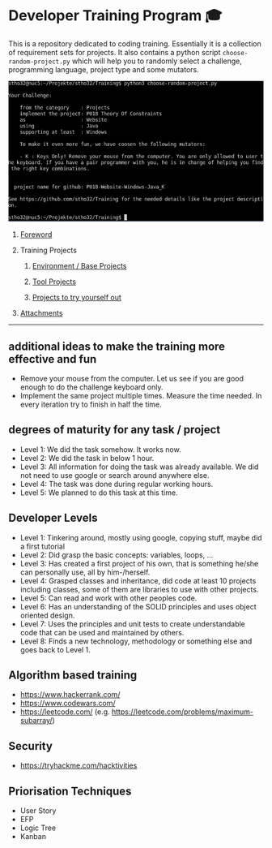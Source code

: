 # Developer Training Program :mortar_board:

This is a repository dedicated to coding training. 
Essentially it is a collection of requirement sets for projects. It also contains a python script `choose-random-project.py` which will help you to randomly select a challenge, programming language, project type and some mutators.

![Start a training session](screen.jpg)


1. [Foreword](Foreword.md)

2. Training Projects

    1. [Environment / Base Projects](BaseProjects/README.md)

    2. [Tool Projects](ToolProjects/README.md)

    3. [Projects to try yourself out](Projects/README.md)

3. [Attachments](Attachments.md)

----

## additional ideas to make the training more effective and fun

- Remove your mouse from the computer. Let us see if you are good enough to do the challenge keyboard only.
- Implement the same project multiple times. Measure the time needed. In every iteration try to finish in half the time.

## degrees of maturity for any task / project

- Level 1: We did the task somehow. It works now. 
- Level 2: We did the task in below 1 hour.
- Level 3: All information for doing the task was already available. We did not need to use google or search around anywhere else.
- Level 4: The task was done during regular working hours.
- Level 5: We planned to do this task at this time.

## Developer Levels

- Level 1: Tinkering around, mostly using google, copying stuff, maybe did a first tutorial
- Level 2: Did grasp the basic concepts: variables, loops, ...
- Level 3: Has created a first project of his own, that is something he/she can personally use, all by him-/herself.
- Level 4: Grasped classes and inheritance, did code at least 10 projects including classes, some of them are libraries to use with other projects.
- Level 5: Can read and work with other peoples code. 
- Level 6: Has an understanding of the SOLID principles and uses object oriented design.
- Level 7: Uses the principles and unit tests to create understandable code that can be used and maintained by others.
- Level 8: Finds a new technology, methodology or something else and goes back to Level 1.

## Algorithm based training

- https://www.hackerrank.com/
- https://www.codewars.com/
- https://leetcode.com/ (e.g. https://leetcode.com/problems/maximum-subarray/)

## Security

- https://tryhackme.com/hacktivities

## Priorisation Techniques

- User Story
- EFP
- Logic Tree
- Kanban


